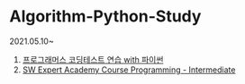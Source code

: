 # Algorithm-Python-Study

2021.05.10~

1. [프로그래머스 코딩테스트 연습 with 파이썬](https://programmers.co.kr/learn/challenges)  
2. [SW Expert Academy Course Programming - Intermediate](https://swexpertacademy.com/main/learn/course/subjectList.do?courseId=AVuPDN86AAXw5UW6)


